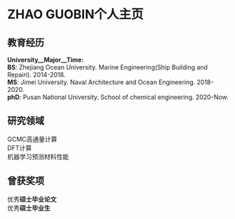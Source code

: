 # ZHAO GUOBIN个人主页

## 教育经历 
**University__Major__Time:**      
**BS**: Zhejiang Ocean University.           Marine Engineering(Ship Building and Repairi).       2014-2018.    
**MS**: Jimei University.                    Naval Architecture and Ocean Engineering.            2018-2020.    
**phD**: Pusan National University.          School of chemical engineering.                      2020-Now.    


## 研究领域

 GCMC高通量计算    
 DFT计算    
 机器学习预测材料性能    


## 曾获奖项    
     
 优秀**硕士毕业论文**       
 优秀**硕士毕业生**
